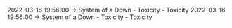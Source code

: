 2022-03-16 19:56:00 -> System of a Down - Toxicity - Toxicity
2022-03-16 19:56:00 -> System of a Down - Toxicity - Toxicity
